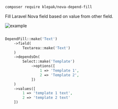 ```bash
composer require klepak/nova-depend-fill
```

Fill Laravel Nova field based on value from other field.

![example](https://raw.githubusercontent.com/klepak/nova-depend-fill/master/docs/example.gif)

```php

DependFill::make('Text')
    ->field(
        Textarea::make('Text')
    )
    ->dependsOn(
        Select::make('Template')
            ->options([
                1 => 'Template 1',
                2 => 'Template 2',
            ])
    )
    ->values([
        1 => 'template 1 text',
        2 => 'template 2 text'
    ])

```
